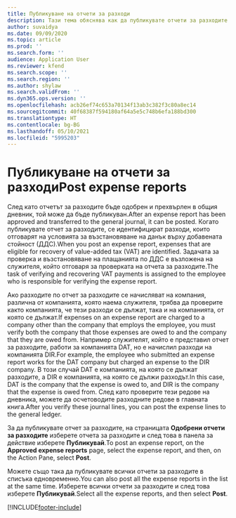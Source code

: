 ```yaml
---
title: Публикуване на отчети за разходи
description: Тази тема обяснява как да публикувате отчети за разходите.
author: suvaidya
ms.date: 09/09/2020
ms.topic: article
ms.prod: ''
ms.search.form: ''
audience: Application User
ms.reviewer: kfend
ms.search.scope: ''
ms.search.region: ''
ms.author: shylaw
ms.search.validFrom: ''
ms.dyn365.ops.version: ''
ms.openlocfilehash: acb26ef74c653a70134f13ab3c382f3c80a8ec14
ms.sourcegitcommit: 40f68387f594180af64a5e5c748b6efa188bd300
ms.translationtype: HT
ms.contentlocale: bg-BG
ms.lasthandoff: 05/10/2021
ms.locfileid: "5995203"
---
```

# <a name="post-expense-reports"></a><span data-ttu-id="72df3-103">Публикуване на отчети за разходи</span><span class="sxs-lookup"><span data-stu-id="72df3-103">Post expense reports</span></span>

<span data-ttu-id="72df3-104">След като отчетът за разходите бъде одобрен и прехвърлен в общия дневник, той може да бъде публикуван.</span><span class="sxs-lookup"><span data-stu-id="72df3-104">After an expense report has been approved and transferred to the general journal, it can be posted.</span></span> <span data-ttu-id="72df3-105">Когато публикувате отчет за разходите, се идентифицират разходи, които отговарят на условията за възстановяване на данък върху добавената стойност (ДДС).</span><span class="sxs-lookup"><span data-stu-id="72df3-105">When you post an expense report, expenses that are eligible for recovery of value-added tax (VAT) are identified.</span></span> <span data-ttu-id="72df3-106">Задачата за проверка и възстановяване на плащанията по ДДС е възложена на служителя, който отговаря за проверката на отчета за разходите.</span><span class="sxs-lookup"><span data-stu-id="72df3-106">The task of verifying and recovering VAT payments is assigned to the employee who is responsible for verifying the expense report.</span></span>

<span data-ttu-id="72df3-107">Ако разходите по отчет за разходите се начисляват на компания, различна от компанията, която наема служителя, трябва да проверите както компанията, че тези разходи се дължат, така и на компанията, от която се дължат.</span><span class="sxs-lookup"><span data-stu-id="72df3-107">If expenses on an expense report are charged to a company other than the company that employs the employee, you must verify both the company that those expenses are owed to and the company that they are owed from.</span></span> <span data-ttu-id="72df3-108">Например служителят, който е представил отчет за разходите, работи за компанията DAT, но е начислил разходи на компанията DIR.</span><span class="sxs-lookup"><span data-stu-id="72df3-108">For example, the employee who submitted an expense report works for the DAT company but charged an expense to the DIR company.</span></span> <span data-ttu-id="72df3-109">В този случай DAT е компанията, на която се дължат разходите, а DIR е компанията, на която се дължи разходът.</span><span class="sxs-lookup"><span data-stu-id="72df3-109">In this case, DAT is the company that the expense is owed to, and DIR is the company that the expense is owed from.</span></span> <span data-ttu-id="72df3-110">След като проверите тези редове на дневника, можете да осчетоводите разходните редове в главната книга.</span><span class="sxs-lookup"><span data-stu-id="72df3-110">After you verify these journal lines, you can post the expense lines to the general ledger.</span></span>

<span data-ttu-id="72df3-111">За да публикувате отчет за разходите, на страницата **Одобрени отчети за разходите** изберете отчета за разходите и след това в панела за действие изберете **Публикувай**.</span><span class="sxs-lookup"><span data-stu-id="72df3-111">To post an expense report, on the **Approved expense reports** page, select the expense report, and then, on the Action Pane, select **Post**.</span></span>

<span data-ttu-id="72df3-112">Можете също така да публикувате всички отчети за разходите в списъка едновременно.</span><span class="sxs-lookup"><span data-stu-id="72df3-112">You can also post all the expense reports in the list at the same time.</span></span> <span data-ttu-id="72df3-113">Изберете всички отчети за разходите и след това изберете **Публикувай**.</span><span class="sxs-lookup"><span data-stu-id="72df3-113">Select all the expense reports, and then select **Post**.</span></span>


[!INCLUDE[footer-include](../includes/footer-banner.md)]